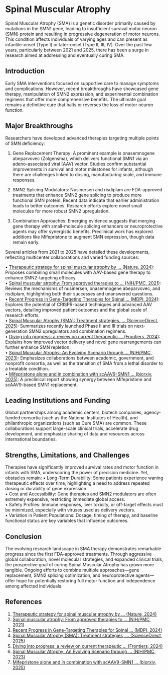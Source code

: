 # Spinal Muscular Atrophy

Spinal Muscular Atrophy (SMA) is a genetic disorder primarily caused by mutations in the SMN1 gene, leading to insufficient survival motor neuron (SMN) protein and resulting in progressive degeneration of motor neurons. This condition affects individuals of varying ages and can present as infantile-onset (Type I) or later-onset (Type II, III, IV). Over the past few years, particularly between 2021 and 2025, there has been a surge in research aimed at addressing and eventually curing SMA.

## Introduction
Early SMA interventions focused on supportive care to manage symptoms and complications. However, recent breakthroughs have showcased gene therapy, manipulation of SMN2 expression, and experimental combination regimens that offer more comprehensive benefits. The ultimate goal remains a definitive cure that halts or reverses the loss of motor neuron function.

## Major Breakthroughs
Researchers have developed advanced therapies targeting multiple points of SMN deficiency:

1. Gene Replacement Therapy: A prominent example is onasemnogene abeparvovec (Zolgensma), which delivers functional SMN1 via an adeno-associated viral (AAV) vector. Studies confirm substantial improvements in survival and motor milestones for infants, although there are challenges linked to dosing, manufacturing scale, and immune responses.

2. SMN2 Splicing Modulators: Nusinersen and risdiplam are FDA-approved treatments that enhance SMN2 gene splicing to produce more functional SMN protein. Recent data indicate that earlier administration leads to better outcomes. Research efforts explore novel small molecules for more robust SMN2 upregulation.

3. Combination Approaches: Emerging evidence suggests that merging gene therapy with small-molecule splicing enhancers or neuroprotective agents may offer synergistic benefits. Preclinical work has explored additions like Mifepristone to augment SMN expression, though data remain early.

Several articles from 2021 to 2025 have detailed these developments, reflecting multicenter collaborations and varied funding sources:

• [Therapeutic strategy for spinal muscular atrophy by … (Nature, 2024)](https://www.nature.com/articles/s41467-024-50095-5): Proposes combining small molecules with AAV-based gene therapy to enhance SMN2-targeting efficacy.  
• [Spinal muscular atrophy: From approved therapies to … (NIH/PMC, 2021)](https://pmc.ncbi.nlm.nih.gov/articles/PMC8324491/): Reviews the mechanisms of nusinersen, onasemnogene abeparvovec, and risdiplam, highlighting both their successes and unanswered questions.  
• [Recent Progress in Gene-Targeting Therapies for Spinal … (MDPI, 2024)](https://www.mdpi.com/2073-4425/15/8/999): Explores the potential of CRISPR-based techniques and advanced AAV vectors, detailing improved patient outcomes and the global scale of research efforts.  
• [Spinal Muscular Atrophy (SMA): Treatment strategies, … (ScienceDirect, 2025)](https://www.sciencedirect.com/science/article/abs/pii/S2950200425000059): Summarizes recently launched Phase II and III trials on next-generation SMN2 upregulators and combination regimens.  
• [Diving into progress: a review on current therapeutic … (Frontiers, 2024)](https://www.frontiersin.org/journals/neurology/articles/10.3389/fneur.2024.1368658/full): Explains how improved vector delivery and novel gene rearrangements can further enhance SMN repletion.  
• [Spinal Muscular Atrophy: An Evolving Scenario through … (NIH/PMC, 2023)](https://pmc.ncbi.nlm.nih.gov/articles/PMC10573646/): Emphasizes collaborations between academic, government, and nonprofit consortia, as well as the transition of SMA from a lethal disorder to a treatable condition.  
• [Mifepristone alone and in combination with scAAV9-SMN1 … (biorxiv, 2025)](https://www.biorxiv.org/content/10.1101/2025.02.17.638672v1.full.pdf): A preclinical report showing synergy between Mifepristone and scAAV9-based SMN1 replacement.

## Leading Institutions and Funding
Global partnerships among academic centers, biotech companies, agency-funded consortia (such as the National Institutes of Health), and philanthropic organizations (such as Cure SMA) are common. These collaborations support large-scale clinical trials, accelerate drug development, and emphasize sharing of data and resources across international boundaries.

## Strengths, Limitations, and Challenges
Therapies have significantly improved survival rates and motor function in infants with SMA, underscoring the power of precision medicine. Yet, obstacles remain:
• Long-Term Durability: Some patients experience waning therapeutic effects over time, highlighting a need to address repeated dosing or durability of gene expression.  
• Cost and Accessibility: Gene therapies and SMN2 modulators are often extremely expensive, restricting immediate global access.  
• Safety Profiles: Immune responses, liver toxicity, or off-target effects must be minimized, especially with viruses used as delivery vectors.  
• Variation in Patient Populations: Dosage, timing of therapy, and baseline functional status are key variables that influence outcomes.

## Conclusion
The evolving research landscape in SMA therapy demonstrates remarkable progress since the first FDA-approved treatments. Through aggressive global collaboration, novel molecular strategies, and expanded clinical trials, the prospective goal of curing Spinal Muscular Atrophy has grown more tangible. Ongoing efforts to combine multiple approaches—gene replacement, SMN2 splicing optimization, and neuroprotective agents—offer hope for potentially restoring full motor function and independence among affected individuals.

## References
1. [Therapeutic strategy for spinal muscular atrophy by … (Nature, 2024)](https://www.nature.com/articles/s41467-024-50095-5)  
2. [Spinal muscular atrophy: From approved therapies to … (NIH/PMC, 2021)](https://pmc.ncbi.nlm.nih.gov/articles/PMC8324491/)  
3. [Recent Progress in Gene-Targeting Therapies for Spinal … (MDPI, 2024)](https://www.mdpi.com/2073-4425/15/8/999)  
4. [Spinal Muscular Atrophy (SMA): Treatment strategies, … (ScienceDirect, 2025)](https://www.sciencedirect.com/science/article/abs/pii/S2950200425000059)  
5. [Diving into progress: a review on current therapeutic … (Frontiers, 2024)](https://www.frontiersin.org/journals/neurology/articles/10.3389/fneur.2024.1368658/full)  
6. [Spinal Muscular Atrophy: An Evolving Scenario through … (NIH/PMC, 2023)](https://pmc.ncbi.nlm.nih.gov/articles/PMC10573646/)  
7. [Mifepristone alone and in combination with scAAV9-SMN1 … (biorxiv, 2025)](https://www.biorxiv.org/content/10.1101/2025.02.17.638672v1.full.pdf)

